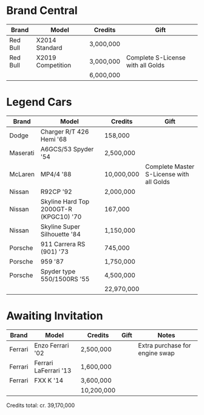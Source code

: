 # Brand Central

| Brand  | Model | Credits | Gift |
| ------------- | ------------- | ------------- | ------------- |
| Red Bull | X2014 Standard | 3,000,000 | |
| Red Bull | X2019 Competition | 3,000,000 | Complete S-License with all Golds |
| | | 6,000,000 | |

# Legend Cars

| Brand  | Model | Credits | Gift |
| ------------- | ------------- | ------------- | ------------- |
| Dodge | Charger R/T 426 Hemi '68 | 158,000 | |
| Maserati | A6GCS/53 Spyder '54 | 2,500,000 | |
| McLaren | MP4/4 '88 | 10,000,000 | Complete Master S-License with all Golds |
| Nissan | R92CP '92 | 2,000,000 | |
| Nissan | Skyline Hard Top 2000GT-R (KPGC10) '70 | 167,000 | |
| Nissan | Skyline Super Silhouette '84 | 1,150,000 | |
| Porsche | 911 Carrera RS (901) '73 | 745,000 | |
| Porsche | 959 '87 | 1,750,000 | |
| Porsche | Spyder type 550/1500RS '55 | 4,500,000 | |
| | | 22,970,000 | |

# Awaiting Invitation

| Brand  | Model | Credits | Gift | Notes |
| ------------- | ------------- | ------------- | ------------- | ------------- |
| Ferrari | Enzo Ferrari '02 | 2,500,000 | | Extra purchase for engine swap |
| Ferrari | Ferrari LaFerrari '13 | 1,600,000 | | |
| Ferrari | FXX K '14 | 3,600,000 | | |
| | | 10,200,000 | | |

Credits total: cr. 39,170,000
